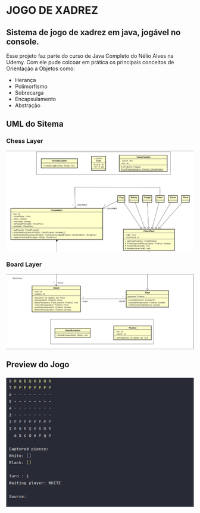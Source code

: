 # JOGO DE XADREZ

## Sistema de jogo de xadrez em java, jogável no console.

Esse projeto faz parte do curso de Java Completo do Nélio Alves na Udemy. 
Com ele pude colcoar em prática os principais conceitos de Orientação a Objetos como:

* Herança
* Polimorfismo
* Sobrecarga
* Encapsulamento
* Abstração


## UML do Sitema 

### Chess Layer
   <img align="center" alt="Maicon" src="https://github.com/MaiconJordan/xadrez-sistema-java/blob/main/xadrez-sistem/img-uml/part1-uml.png?raw=true" style="maxwidth:100%">

### Board Layer

   <img align="center" alt="Maicon" src="https://github.com/MaiconJordan/xadrez-sistema-java/blob/main/xadrez-sistem/img-uml/part2-uml.png?raw=true" style="maxwidth:100%">

## Preview do Jogo

### 

<img align="center" alt="Maicon" src="https://github.com/MaiconJordan/xadrez-sistema-java/blob/main/xadrez-sistem/img-uml/preview.png?raw=true" style="maxwidth:100%">










